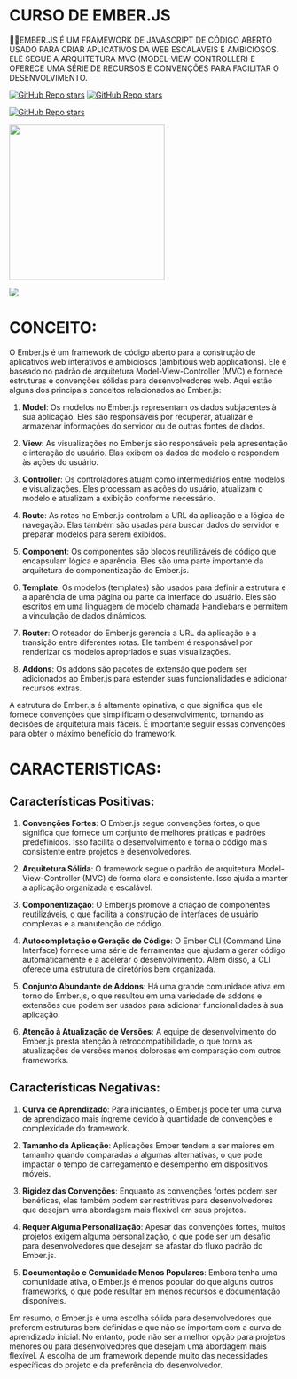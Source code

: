 # CURSO DE EMBER.JS
👨‍⚖️EMBER.JS É UM FRAMEWORK DE JAVASCRIPT DE CÓDIGO ABERTO USADO PARA CRIAR APLICATIVOS DA WEB ESCALÁVEIS E AMBICIOSOS. ELE SEGUE A ARQUITETURA MVC (MODEL-VIEW-CONTROLLER) E OFERECE UMA SÉRIE DE RECURSOS E CONVENÇÕES PARA FACILITAR O DESENVOLVIMENTO.

[![GitHub Repo stars](https://img.shields.io/badge/VILHALVA-GITHUB-03A9F4?logo=github)](https://github.com/VILHALVA) 
[![GitHub Repo stars](https://img.shields.io/badge/VEJA-DOCUMENTAÇÃO-03A9F4?logo=google)](https://guides.emberjs.com/release/) <br>

[![GitHub Repo stars](https://img.shields.io/badge/-PLAYLIST%20DO%20YOUTUBE-blueviolet)](https://youtube.com/playlist?list=PLk51HrKSBQ88wDXgPF-QLMfPFlLwcjTlo&si=-ThxGf8q39LVDmrt)

<img src="https://emberjs.com/images/brand/ember-tomster-lockup-4c.svg" align="center" width="280"> <br>

![](https://i.imgur.com/waxVImv.png)

# CONCEITO:
O Ember.js é um framework de código aberto para a construção de aplicativos web interativos e ambiciosos (ambitious web applications). Ele é baseado no padrão de arquitetura Model-View-Controller (MVC) e fornece estruturas e convenções sólidas para desenvolvedores web. Aqui estão alguns dos principais conceitos relacionados ao Ember.js:

1. **Model**: Os modelos no Ember.js representam os dados subjacentes à sua aplicação. Eles são responsáveis por recuperar, atualizar e armazenar informações do servidor ou de outras fontes de dados.

2. **View**: As visualizações no Ember.js são responsáveis pela apresentação e interação do usuário. Elas exibem os dados do modelo e respondem às ações do usuário.

3. **Controller**: Os controladores atuam como intermediários entre modelos e visualizações. Eles processam as ações do usuário, atualizam o modelo e atualizam a exibição conforme necessário.

4. **Route**: As rotas no Ember.js controlam a URL da aplicação e a lógica de navegação. Elas também são usadas para buscar dados do servidor e preparar modelos para serem exibidos.

5. **Component**: Os componentes são blocos reutilizáveis de código que encapsulam lógica e aparência. Eles são uma parte importante da arquitetura de componentização do Ember.js.

6. **Template**: Os modelos (templates) são usados para definir a estrutura e a aparência de uma página ou parte da interface do usuário. Eles são escritos em uma linguagem de modelo chamada Handlebars e permitem a vinculação de dados dinâmicos.

7. **Router**: O roteador do Ember.js gerencia a URL da aplicação e a transição entre diferentes rotas. Ele também é responsável por renderizar os modelos apropriados e suas visualizações.

8. **Addons**: Os addons são pacotes de extensão que podem ser adicionados ao Ember.js para estender suas funcionalidades e adicionar recursos extras.

A estrutura do Ember.js é altamente opinativa, o que significa que ele fornece convenções que simplificam o desenvolvimento, tornando as decisões de arquitetura mais fáceis. É importante seguir essas convenções para obter o máximo benefício do framework.

# CARACTERISTICAS:
## Características Positivas:
1. **Convenções Fortes**: O Ember.js segue convenções fortes, o que significa que fornece um conjunto de melhores práticas e padrões predefinidos. Isso facilita o desenvolvimento e torna o código mais consistente entre projetos e desenvolvedores.

2. **Arquitetura Sólida**: O framework segue o padrão de arquitetura Model-View-Controller (MVC) de forma clara e consistente. Isso ajuda a manter a aplicação organizada e escalável.

3. **Componentização**: O Ember.js promove a criação de componentes reutilizáveis, o que facilita a construção de interfaces de usuário complexas e a manutenção de código.

4. **Autocompletação e Geração de Código**: O Ember CLI (Command Line Interface) fornece uma série de ferramentas que ajudam a gerar código automaticamente e a acelerar o desenvolvimento. Além disso, a CLI oferece uma estrutura de diretórios bem organizada.

5. **Conjunto Abundante de Addons**: Há uma grande comunidade ativa em torno do Ember.js, o que resultou em uma variedade de addons e extensões que podem ser usados para adicionar funcionalidades à sua aplicação.

6. **Atenção à Atualização de Versões**: A equipe de desenvolvimento do Ember.js presta atenção à retrocompatibilidade, o que torna as atualizações de versões menos dolorosas em comparação com outros frameworks.

## Características Negativas:
1. **Curva de Aprendizado**: Para iniciantes, o Ember.js pode ter uma curva de aprendizado mais íngreme devido à quantidade de convenções e complexidade do framework.

2. **Tamanho da Aplicação**: Aplicações Ember tendem a ser maiores em tamanho quando comparadas a algumas alternativas, o que pode impactar o tempo de carregamento e desempenho em dispositivos móveis.

3. **Rigidez das Convenções**: Enquanto as convenções fortes podem ser benéficas, elas também podem ser restritivas para desenvolvedores que desejam uma abordagem mais flexível em seus projetos.

4. **Requer Alguma Personalização**: Apesar das convenções fortes, muitos projetos exigem alguma personalização, o que pode ser um desafio para desenvolvedores que desejam se afastar do fluxo padrão do Ember.js.

5. **Documentação e Comunidade Menos Populares**: Embora tenha uma comunidade ativa, o Ember.js é menos popular do que alguns outros frameworks, o que pode resultar em menos recursos e documentação disponíveis.

Em resumo, o Ember.js é uma escolha sólida para desenvolvedores que preferem estruturas bem definidas e que não se importam com a curva de aprendizado inicial. No entanto, pode não ser a melhor opção para projetos menores ou para desenvolvedores que desejam uma abordagem mais flexível. A escolha de um framework depende muito das necessidades específicas do projeto e da preferência do desenvolvedor.
